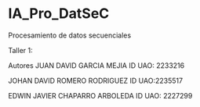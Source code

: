 # IA_Pro_DatSeC
Procesamiento de datos secuenciales

Taller 1:

Autores
JUAN DAVID GARCIA MEJIA ID UAO: 2233216

JOHAN DAVID ROMERO RODRIGUEZ ID UAO:2235517

EDWIN JAVIER CHAPARRO ARBOLEDA ID UAO: 2227299
